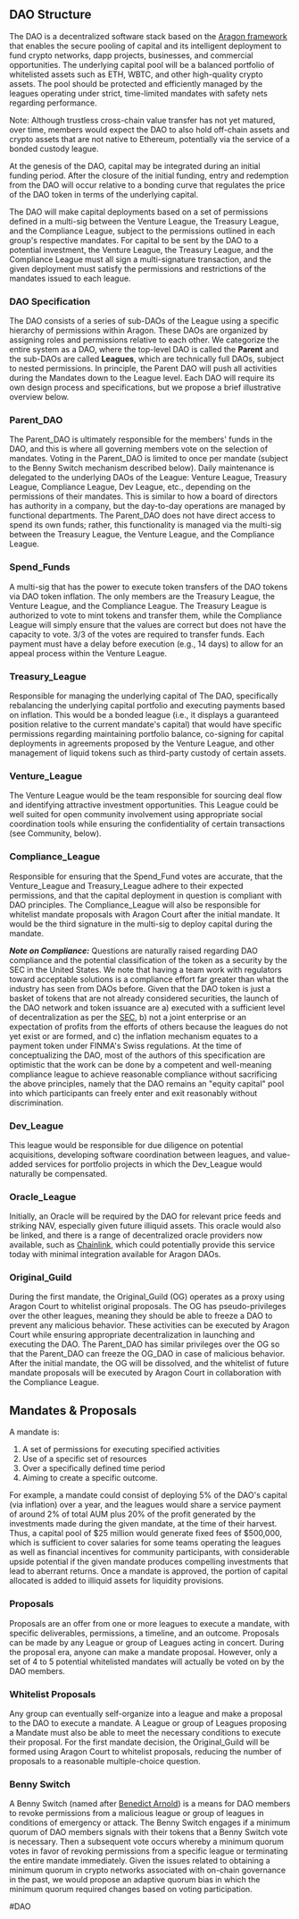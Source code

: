 ## DAO Structure

The DAO is a decentralized software stack based on the [Aragon framework](https://aragon.org) that enables the secure pooling of capital and its intelligent deployment to fund crypto networks, dapp projects, businesses, and commercial opportunities. The underlying capital pool will be a balanced portfolio of whitelisted assets such as ETH, WBTC, and other high-quality crypto assets. The pool should be protected and efficiently managed by the leagues operating under strict, time-limited mandates with safety nets regarding performance.

Note: Although trustless cross-chain value transfer has not yet matured, over time, members would expect the DAO to also hold off-chain assets and crypto assets that are not native to Ethereum, potentially via the service of a bonded custody league.

At the genesis of the DAO, capital may be integrated during an initial funding period. After the closure of the initial funding, entry and redemption from the DAO will occur relative to a bonding curve that regulates the price of the DAO token in terms of the underlying capital.

The DAO will make capital deployments based on a set of permissions defined in a multi-sig between the Venture League, the Treasury League, and the Compliance League, subject to the permissions outlined in each group's respective mandates. For capital to be sent by the DAO to a potential investment, the Venture League, the Treasury League, and the Compliance League must all sign a multi-signature transaction, and the given deployment must satisfy the permissions and restrictions of the mandates issued to each league.

### DAO Specification

The DAO consists of a series of sub-DAOs of the League using a specific hierarchy of permissions within Aragon. These DAOs are organized by assigning roles and permissions relative to each other. We categorize the entire system as a DAO, where the top-level DAO is called the **Parent** and the sub-DAOs are called **Leagues**, which are technically full DAOs, subject to nested permissions. In principle, the Parent DAO will push all activities during the Mandates down to the League level. Each DAO will require its own design process and specifications, but we propose a brief illustrative overview below.

### Parent_DAO

The Parent_DAO is ultimately responsible for the members' funds in the DAO, and this is where all governing members vote on the selection of mandates. Voting in the Parent_DAO is limited to once per mandate (subject to the Benny Switch mechanism described below). Daily maintenance is delegated to the underlying DAOs of the League: Venture League, Treasury League, Compliance League, Dev League, etc., depending on the permissions of their mandates. This is similar to how a board of directors has authority in a company, but the day-to-day operations are managed by functional departments. The Parent_DAO does not have direct access to spend its own funds; rather, this functionality is managed via the multi-sig between the Treasury League, the Venture League, and the Compliance League.

### Spend_Funds

A multi-sig that has the power to execute token transfers of the DAO tokens via DAO token inflation. The only members are the Treasury League, the Venture League, and the Compliance League. The Treasury League is authorized to vote to mint tokens and transfer them, while the Compliance League will simply ensure that the values are correct but does not have the capacity to vote. 3/3 of the votes are required to transfer funds. Each payment must have a delay before execution (e.g., 14 days) to allow for an appeal process within the Venture League.

### Treasury_League

Responsible for managing the underlying capital of The DAO, specifically rebalancing the underlying capital portfolio and executing payments based on inflation. This would be a bonded league (i.e., it displays a guaranteed position relative to the current mandate's capital) that would have specific permissions regarding maintaining portfolio balance, co-signing for capital deployments in agreements proposed by the Venture League, and other management of liquid tokens such as third-party custody of certain assets.

### Venture_League

The Venture League would be the team responsible for sourcing deal flow and identifying attractive investment opportunities. This League could be well suited for open community involvement using appropriate social coordination tools while ensuring the confidentiality of certain transactions (see Community, below).

### Compliance_League

Responsible for ensuring that the Spend_Fund votes are accurate, that the Venture_League and Treasury_League adhere to their expected permissions, and that the capital deployment in question is compliant with DAO principles. The Compliance_League will also be responsible for whitelist mandate proposals with Aragon Court after the initial mandate. It would be the third signature in the multi-sig to deploy capital during the mandate.

**_Note on Compliance:_** Questions are naturally raised regarding DAO compliance and the potential classification of the token as a security by the SEC in the United States. We note that having a team work with regulators toward acceptable solutions is a compliance effort far greater than what the industry has seen from DAOs before. Given that the DAO token is just a basket of tokens that are not already considered securities, the launch of the DAO network and token issuance are a) executed with a sufficient level of decentralization as per the [SEC](https://www.sec.gov/news/speech/speech-hinman-061418), b) not a joint enterprise or an expectation of profits from the efforts of others because the leagues do not yet exist or are formed, and c) the inflation mechanism equates to a payment token under FINMA's Swiss regulations. At the time of conceptualizing the DAO, most of the authors of this specification are optimistic that the work can be done by a competent and well-meaning compliance league to achieve reasonable compliance without sacrificing the above principles, namely that the DAO remains an "equity capital" pool into which participants can freely enter and exit reasonably without discrimination.

### Dev_League

This league would be responsible for due diligence on potential acquisitions, developing software coordination between leagues, and value-added services for portfolio projects in which the Dev_League would naturally be compensated.

### Oracle_League

Initially, an Oracle will be required by the DAO for relevant price feeds and striking NAV, especially given future illiquid assets. This oracle would also be linked, and there is a range of decentralized oracle providers now available, such as [Chainlink](https://chain.link), which could potentially provide this service today with minimal integration available for Aragon DAOs.

### Original_Guild

During the first mandate, the Original_Guild (OG) operates as a proxy using Aragon Court to whitelist original proposals. The OG has pseudo-privileges over the other leagues, meaning they should be able to freeze a DAO to prevent any malicious behavior. These activities can be executed by Aragon Court while ensuring appropriate decentralization in launching and executing the DAO. The Parent_DAO has similar privileges over the OG so that the Parent_DAO can freeze the OG_DAO in case of malicious behavior. After the initial mandate, the OG will be dissolved, and the whitelist of future mandate proposals will be executed by Aragon Court in collaboration with the Compliance League.

## Mandates & Proposals

A mandate is:

1. A set of permissions for executing specified activities
2. Use of a specific set of resources
3. Over a specifically defined time period
4. Aiming to create a specific outcome.

For example, a mandate could consist of deploying 5% of the DAO's capital (via inflation) over a year, and the leagues would share a service payment of around 2% of total AUM plus 20% of the profit generated by the investments made during the given mandate, at the time of their harvest. Thus, a capital pool of $25 million would generate fixed fees of $500,000, which is sufficient to cover salaries for some teams operating the leagues as well as financial incentives for community participants, with considerable upside potential if the given mandate produces compelling investments that lead to aberrant returns. Once a mandate is approved, the portion of capital allocated is added to illiquid assets for liquidity provisions.

### Proposals

Proposals are an offer from one or more leagues to execute a mandate, with specific deliverables, permissions, a timeline, and an outcome. Proposals can be made by any League or group of Leagues acting in concert. During the proposal era, anyone can make a mandate proposal. However, only a set of 4 to 5 potential whitelisted mandates will actually be voted on by the DAO members.

### Whitelist Proposals

Any group can eventually self-organize into a league and make a proposal to the DAO to execute a mandate. A League or group of Leagues proposing a Mandate must also be able to meet the necessary conditions to execute their proposal. For the first mandate decision, the Original_Guild will be formed using Aragon Court to whitelist proposals, reducing the number of proposals to a reasonable multiple-choice question.

### Benny Switch

A Benny Switch (named after [Benedict Arnold](https://en.wikipedia.org/wiki/Benedict_Arnold)) is a means for DAO members to revoke permissions from a malicious league or group of leagues in conditions of emergency or attack. The Benny Switch engages if a minimum quorum of DAO members signals with their tokens that a Benny Switch vote is necessary. Then a subsequent vote occurs whereby a minimum quorum votes in favor of revoking permissions from a specific league or terminating the entire mandate immediately. Given the issues related to obtaining a minimum quorum in crypto networks associated with on-chain governance in the past, we would propose an adaptive quorum bias in which the minimum quorum required changes based on voting participation.

#DAO 